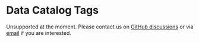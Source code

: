 # Data Catalog Tags

Unsupported at the moment. Please contact us on [GitHub discussions](https://github.com/getstrm/pace/discussions) or via [email](mailto:pace@getstrm.com) if you are interested.
